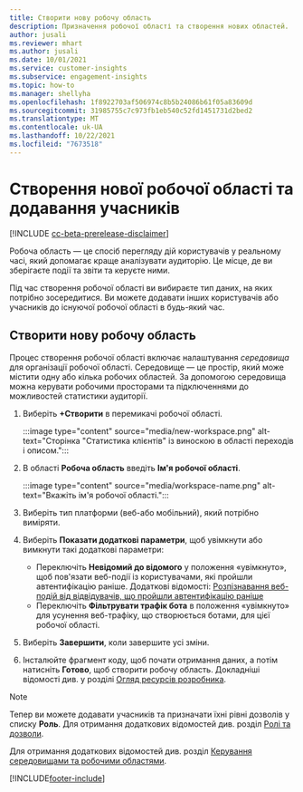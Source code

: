 ```yaml
---
title: Створити нову робочу область
description: Призначення робочої області та створення нових областей.
author: jusali
ms.reviewer: mhart
ms.author: jusali
ms.date: 10/01/2021
ms.service: customer-insights
ms.subservice: engagement-insights
ms.topic: how-to
ms.manager: shellyha
ms.openlocfilehash: 1f8922703af506974c8b5b24086b61f05a83609d
ms.sourcegitcommit: 31985755c7c973fb1eb540c52fd1451731d2bed2
ms.translationtype: MT
ms.contentlocale: uk-UA
ms.lasthandoff: 10/22/2021
ms.locfileid: "7673518"
---
```

# <a name="create-a-new-workspace-and-add-members"></a>Створення нової робочої області та додавання учасників

[!INCLUDE [cc-beta-prerelease-disclaimer](includes/cc-beta-prerelease-disclaimer.md)]

Робоча область — це спосіб перегляду дій користувачів у реальному часі, який допомагає краще аналізувати аудиторію. Це місце, де ви зберігаєте події та звіти та керуєте ними.

Під час створення робочої області ви вибираєте тип даних, на яких потрібно зосередитися. Ви можете додавати інших користувачів або учасників до існуючої робочої області в будь-який час. 

## <a name="create-a-new-workspace"></a>Створити нову робочу область

Процес створення робочої області включає налаштування *середовища* для організації робочої області. Середовище — це простір, який може містити одну або кілька робочих областей. За допомогою середовища можна керувати робочими просторами та підключеннями до можливостей статистики аудиторії.

1. Виберіть **+Створити** в перемикачі робочої області.

   :::image type="content" source="media/new-workspace.png" alt-text="Сторінка &quot;Статистика клієнтів&quot; із виноскою в області переходів і описом.":::

1. В області **Робоча область** введіть **Ім'я робочої області**.

   :::image type="content" source="media/workspace-name.png" alt-text="Вкажіть ім'я робочої області.":::

1. Виберіть тип платформи (веб-або мобільний), який потрібно виміряти.

1. Виберіть **Показати додаткові параметри**, щоб увімкнути або вимкнути такі додаткові параметри:

   - Переключіть **Невідомий до відомого** у положення «увімкнуто», щоб пов'язати веб-події із користувачами, які пройшли автентифікацію раніше. Додаткові відомості: [Розпізнавання веб-подій від відвідувачів, що пройшли автентифікацію раніше](unknown-to-known.md)
   - Переключіть **Фільтрувати трафік бота** в положення «увімкнуто» для усунення веб-трафіку, що створюється ботами, для цієї робочої області. 

1. Виберіть **Завершити**, коли завершите усі зміни. 

1. Інсталюйте фрагмент коду, щоб почати отримання даних, а потім натисніть **Готово**, щоб створити робочу область. Докладніші відомості див. у розділі [Огляд ресурсів розробника](developer-resources.md).

> [!NOTE]
> Тепер ви можете додавати учасників та призначати їхні рівні дозволів у списку **Роль**. Для отримання додаткових відомостей див. розділ [Ролі та дозволи](user-roles.md). 

Для отримання додаткових відомостей див. розділ [Керування середовищами та робочими областями](manage-environments-workspaces.md).


[!INCLUDE[footer-include](../includes/footer-banner.md)]
